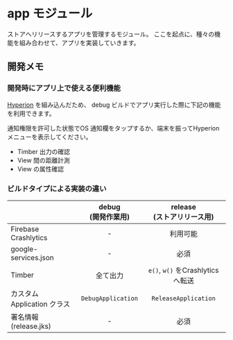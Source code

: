# app モジュール
ストアへリリースするアプリを管理するモジュール。
ここを起点に、種々の機能を組み合わせて、アプリを実装していきます。



## 開発メモ
### 開発時にアプリ上で使える便利機能
[Hyperion](https://github.com/willowtreeapps/Hyperion-Android) を組み込んだため、
debug ビルドでアプリ実行した際に下記の機能を利用できます。

通知権限を許可した状態でOS 通知欄をタップするか、端末を振ってHyperion メニューを表示してください。

* Timber 出力の確認
* View 間の距離計測
* View の属性確認

### ビルドタイプによる実装の違い
| | debug<br />(開発作業用) | release<br />(ストアリリース用)
--- | :---: | :---:
Firebase Crashlytics | - | 利用可能
google-services.json | - | 必須
Timber | 全て出力 | `e()`, `w()` をCrashlytics へ転送
カスタムApplication クラス | `DebugApplication` | `ReleaseApplication`
署名情報(release.jks) | - | 必須
